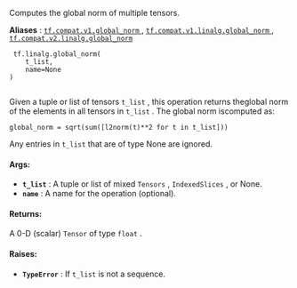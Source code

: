 Computes the global norm of multiple tensors.

**Aliases** : [ `tf.compat.v1.global_norm` ](/api_docs/python/tf/linalg/global_norm), [ `tf.compat.v1.linalg.global_norm` ](/api_docs/python/tf/linalg/global_norm), [ `tf.compat.v2.linalg.global_norm` ](/api_docs/python/tf/linalg/global_norm)

```
 tf.linalg.global_norm(
    t_list,
    name=None
)
 
```

Given a tuple or list of tensors  `t_list` , this operation returns theglobal norm of the elements in all tensors in  `t_list` . The global norm iscomputed as:

 `global_norm = sqrt(sum([l2norm(t)**2 for t in t_list]))` 

Any entries in  `t_list`  that are of type None are ignored.

#### Args:
- **`t_list`** : A tuple or list of mixed  `Tensors` ,  `IndexedSlices` , or None.
- **`name`** : A name for the operation (optional).


#### Returns:
A 0-D (scalar)  `Tensor`  of type  `float` .

#### Raises:
- **`TypeError`** : If  `t_list`  is not a sequence.
